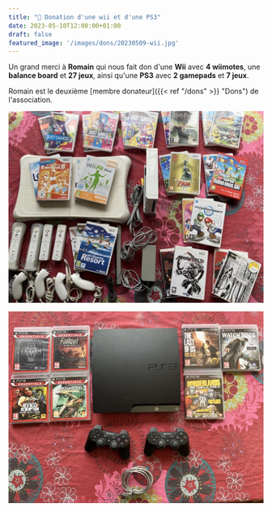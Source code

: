 ```yaml
---
title: "🎁 Donation d'une wii et d'une PS3"
date: 2023-05-10T12:00:00+01:00
draft: false
featured_image: '/images/dons/20230509-wii.jpg'
---
```


Un grand merci à **Romain** qui nous fait don d'une **Wii** avec **4 wiimotes**, une **balance board** et **27 jeux**, ainsi qu'une **PS3** avec **2 gamepads** et **7 jeux**.

Romain est le deuxième [membre donateur]({{< ref "/dons" >}} "Dons") de l'association.

![Wii](/images/dons/20230509-wii.jpg)

![PS3](/images/dons/20230509-ps3.jpg)
